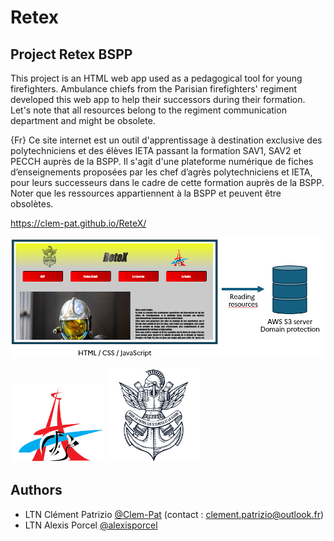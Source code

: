 # Retex
## Project Retex BSPP

This project is an HTML web app used as a pedagogical tool for young firefighters. Ambulance chiefs from the Parisian firefighters' regiment developed this web app to help their successors during their formation. Let's note that all resources belong to the regiment communication department and might be obsolete. 

{Fr} Ce site internet est un outil d'apprentissage à destination exclusive des polytechniciens et des élèves IETA passant la formation SAV1, SAV2 et PECCH auprès de la BSPP. 
Il s'agit d'une plateforme numérique de fiches d’enseignements proposées par les chef d’agrès polytechniciens et IETA, pour leurs successeurs dans le cadre de cette formation auprès de la BSPP.
Noter que les ressources appartiennent à la BSPP et peuvent être obsolètes. 

https://clem-pat.github.io/ReteX/

<img src="/resources/architecture.png" width="500"/>

<img src="/resources/logo/logoBSPP.png" alt="Image 1" width="150"/> <img src="/resources/logo/logoX.png" alt="Image 1" width="150"/>

## Authors

- LTN Clément Patrizio [@Clem-Pat](https://www.github.com/Clem-Pat) (contact : clement.patrizio@outlook.fr)
- LTN Alexis Porcel [@alexisporcel](https://www.github.com/alexisporcel)
